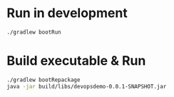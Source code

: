 Run in development
=======

```bash
./gradlew bootRun
```

Build executable & Run
=======

```bash
./gradlew bootRepackage          
java -jar build/libs/devopsdemo-0.0.1-SNAPSHOT.jar
```
